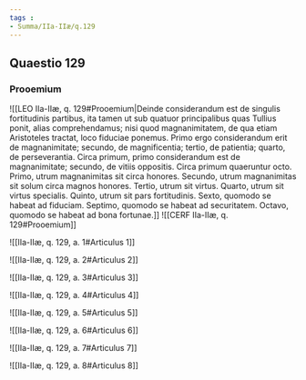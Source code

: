 ```yaml
---
tags : 
- Summa/IIa-IIæ/q.129
---
```


## Quaestio 129

### Prooemium

![[LEO IIa-IIæ, q. 129#Prooemium|Deinde considerandum est de singulis fortitudinis partibus, ita tamen ut sub quatuor principalibus quas Tullius ponit, alias comprehendamus; nisi quod magnanimitatem, de qua etiam Aristoteles tractat, loco fiduciae ponemus. Primo ergo considerandum erit de magnanimitate; secundo, de magnificentia; tertio, de patientia; quarto, de perseverantia. Circa primum, primo considerandum est de magnanimitate; secundo, de vitiis oppositis. Circa primum quaeruntur octo. Primo, utrum magnanimitas sit circa honores. Secundo, utrum magnanimitas sit solum circa magnos honores. Tertio, utrum sit virtus. Quarto, utrum sit virtus specialis. Quinto, utrum sit pars fortitudinis. Sexto, quomodo se habeat ad fiduciam. Septimo, quomodo se habeat ad securitatem. Octavo, quomodo se habeat ad bona fortunae.]]
![[CERF IIa-IIæ, q. 129#Prooemium]]

![[IIa-IIæ, q. 129, a. 1#Articulus 1]]

![[IIa-IIæ, q. 129, a. 2#Articulus 2]]

![[IIa-IIæ, q. 129, a. 3#Articulus 3]]

![[IIa-IIæ, q. 129, a. 4#Articulus 4]]

![[IIa-IIæ, q. 129, a. 5#Articulus 5]]

![[IIa-IIæ, q. 129, a. 6#Articulus 6]]

![[IIa-IIæ, q. 129, a. 7#Articulus 7]]

![[IIa-IIæ, q. 129, a. 8#Articulus 8]]

